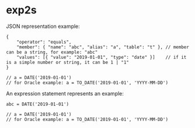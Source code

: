 # exp2s

JSON representation example:
```
{
    "operator": "equals",
    "member": { "name": "abc", "alias": "a", "table": "t" }, // member can be a string, for example: "abc"
    "values": [{ "value": "2019-01-01", "type": "date" }]    // if it is a simple number or string, it can be 1 | "1"
}

// a = DATE('2019-01-01')
// for Oracle example: a = TO_DATE('2019-01-01', 'YYYY-MM-DD')
```

An expression statement represents an example:
```
abc = DATE('2019-01-01')

// a = DATE('2019-01-01')
// for Oracle example: a = TO_DATE('2019-01-01', 'YYYY-MM-DD')
```
